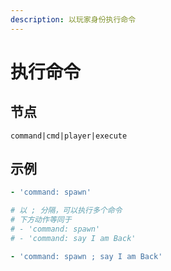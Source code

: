 ```yaml
---
description: 以玩家身份执行命令
---
```


# 执行命令

## 节点

```text
command|cmd|player|execute
```

## 示例

```yaml
- 'command: spawn'
```

```yaml
# 以 ; 分隔，可以执行多个命令
# 下方动作等同于
# - 'command: spawn'
# - 'command: say I am Back'

- 'command: spawn ; say I am Back'
```


